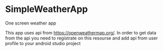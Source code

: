 # SimpleWeatherApp
One screen weather app

This app uses api from https://openweathermap.org/. In order to get data from the api you need to registrate on this resourse and add api from user profile to your android studio project
